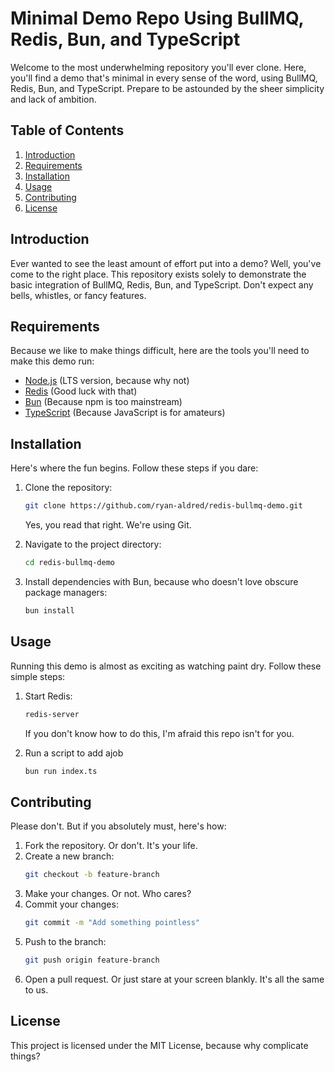 # Minimal Demo Repo Using BullMQ, Redis, Bun, and TypeScript

Welcome to the most underwhelming repository you'll ever clone. Here, you'll find a demo that's minimal in every sense of the word, using BullMQ, Redis, Bun, and TypeScript. Prepare to be astounded by the sheer simplicity and lack of ambition.

## Table of Contents

1. [Introduction](#introduction)
2. [Requirements](#requirements)
3. [Installation](#installation)
4. [Usage](#usage)
5. [Contributing](#contributing)
6. [License](#license)

## Introduction

Ever wanted to see the least amount of effort put into a demo? Well, you've come to the right place. This repository exists solely to demonstrate the basic integration of BullMQ, Redis, Bun, and TypeScript. Don't expect any bells, whistles, or fancy features.

## Requirements

Because we like to make things difficult, here are the tools you'll need to make this demo run:

- [Node.js](https://nodejs.org/) (LTS version, because why not)
- [Redis](https://redis.io/) (Good luck with that)
- [Bun](https://bun.sh/) (Because npm is too mainstream)
- [TypeScript](https://www.typescriptlang.org/) (Because JavaScript is for amateurs)

## Installation

Here's where the fun begins. Follow these steps if you dare:

1. Clone the repository:

   ```sh
   git clone https://github.com/ryan-aldred/redis-bullmq-demo.git
   ```

   Yes, you read that right. We're using Git.

2. Navigate to the project directory:

   ```sh
   cd redis-bullmq-demo
   ```

3. Install dependencies with Bun, because who doesn't love obscure package managers:
   ```sh
   bun install
   ```

## Usage

Running this demo is almost as exciting as watching paint dry. Follow these simple steps:

1. Start Redis:

   ```sh
   redis-server
   ```

   If you don't know how to do this, I'm afraid this repo isn't for you.

2. Run a script to add ajob

   ```sh
   bun run index.ts
   ```

## Contributing

Please don't. But if you absolutely must, here's how:

1. Fork the repository. Or don't. It's your life.
2. Create a new branch:
   ```sh
   git checkout -b feature-branch
   ```
3. Make your changes. Or not. Who cares?
4. Commit your changes:
   ```sh
   git commit -m "Add something pointless"
   ```
5. Push to the branch:
   ```sh
   git push origin feature-branch
   ```
6. Open a pull request. Or just stare at your screen blankly. It's all the same to us.

## License

This project is licensed under the MIT License, because why complicate things?
